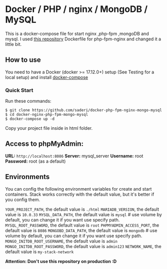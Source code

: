
# Docker / PHP / nginx / MongoDB / MySQL
This is a docker-compose file for start nginx ,php-fpm ,mongoDB and mysql. I used [this repository](https://gitlab.com/ric_harvey/nginx-php-fpm) Dockerfile for php-fpm-nginx and changed it a little bit.


## How to use
You need to have a Docker (docker >= 17.12.0+) setup (See Testing for a local setup) and install [docker-compose](https://docs.docker.com/compose/install/)


### Quick Start
Run these commands:
```
$ git clone https://github.com/saderi/docker-php-fpm-nginx-mongo-mysql
$ cd docker-nginx-php-fpm-mongo-mysql
$ docker-compose up -d
```  
Copy your project file inside in html folder.

## Access to phpMyAdmin: 
**URL:** `http://localhost:8086`
**Server:** mysql_server
**Username:** root
**Password:** root (as a default)

## Environments
You can config the following environment variables for create and start containers. Stack works correctly with the default value, but it's better if you config them.

`YOUR_PROJECT_PATH`, the default value is  `./html`
`MARIADB_VERSION`, the default value is `10.0.33`
`MYSQL_DATA_PATH`, the default value is `mysql` # use volume by default, you can change it if you want use specify path.
`MYSQL_ROOT_PASSWORD`, the default value is `root`
`PHPMYADMIN_ACCESS_PORT`, the default value is `8086`
`MONGOBD_DATA_PATH`, the default value is `mongodb` # use volume by default, you can change it if you want use specify path.
`MONGO_INITDB_ROOT_USERNAME`, the default value is `admin`
`MONGO_INITDB_ROOT_PASSWORD`, the default value is `admin123`
`NETWORK_NAME`, the default value is `my-stack-network`


**Attention: Don't use this repository on production :D**